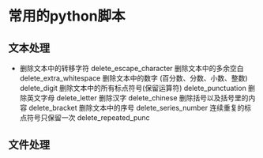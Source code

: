 # 常用的python脚本

## 文本处理
- 删除文本中的转移字符 delete_escape_character
删除文本中的多余空白 delete_extra_whitespace
删除文本中的数字 (百分数、分数、小数、整数) delete_digit
删除文本中的所有标点符号(保留运算符) delete_punctuation
删除英文字母 delete_letter
删除汉字 delete_chinese
删除括号以及括号里的内容 delete_bracket
删除文本中的序号 delete_series_number
连续重复的标点符号只保留一次 delete_repeated_punc
## 文件处理

